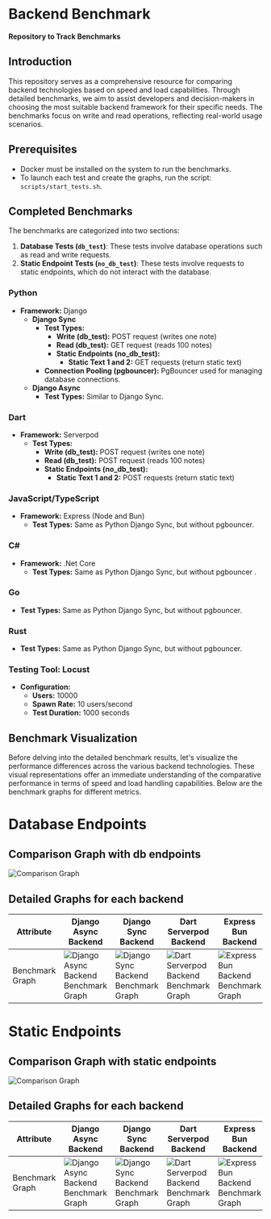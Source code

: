 # Backend Benchmark

**Repository to Track Benchmarks**

## Introduction

This repository serves as a comprehensive resource for comparing backend technologies based on speed and load capabilities. Through detailed benchmarks, we aim to assist developers and decision-makers in choosing the most suitable backend framework for their specific needs. The benchmarks focus on write and read operations, reflecting real-world usage scenarios.

## Prerequisites

- Docker must be installed on the system to run the benchmarks.
- To launch each test and create the graphs, run the script: `scripts/start_tests.sh`.


## Completed Benchmarks

The benchmarks are categorized into two sections:

1. **Database Tests (`db_test`)**: These tests involve database operations such as read and write requests.
2. **Static Endpoint Tests (`no_db_test`)**: These tests involve requests to static endpoints, which do not interact with the database.

### Python

- **Framework:** Django
  - **Django Sync**
    - **Test Types:**
      - **Write (db_test):** POST request (writes one note)
      - **Read (db_test):** GET request (reads 100 notes)
      - **Static Endpoints (no_db_test):**
        - **Static Text 1 and 2:** GET requests (return static text)
    - **Connection Pooling (pgbouncer):** PgBouncer used for managing database connections.
  - **Django Async**
    - **Test Types:** Similar to Django Sync.

### Dart

- **Framework:** Serverpod
  - **Test Types:**
    - **Write (db_test):** POST request (writes one note)
    - **Read (db_test):** POST request (reads 100 notes)
    - **Static Endpoints (no_db_test):**
      - **Static Text 1 and 2:** POST requests (return static text)

### JavaScript/TypeScript

- **Framework:** Express (Node and Bun)
  - **Test Types:** Same as Python Django Sync, but without pgbouncer.

### C#

- **Framework:** .Net Core
  - **Test Types:** Same as Python Django Sync, but without pgbouncer .

### Go
  - **Test Types:** Same as Python Django Sync, but without pgbouncer.

### Rust 
  - **Test Types:** Same as Python Django Sync, but without pgbouncer.
### Testing Tool: Locust

- **Configuration:**
  - **Users:** 10000
  - **Spawn Rate:** 10 users/second
  - **Test Duration:** 1000 seconds



## Benchmark Visualization

Before delving into the detailed benchmark results, let's visualize the performance differences across the various backend technologies. These visual representations offer an immediate understanding of the comparative performance in terms of speed and load handling capabilities. Below are the benchmark graphs for different metrics.


# Database Endpoints

## Comparison Graph with db endpoints

![Comparison Graph](comparison_graph_db_test.png?v=1707586805)

## Detailed Graphs for each backend

| Attribute       | Django Async Backend                                                                                                | Django Sync Backend                                                                                               | Dart Serverpod Backend                                                                                            | Express Bun Backend                                                                                                   | Express Node Backend                                                                                                    | C# .NET Backend                                                                                            | Go Mux Backend                                                                                           |
| --------------- | ------------------------------------------------------------------------------------------------------------------- | ----------------------------------------------------------------------------------------------------------------- | ----------------------------------------------------------------------------------------------------------------- | --------------------------------------------------------------------------------------------------------------------- | ----------------------------------------------------------------------------------------------------------------------- | ---------------------------------------------------------------------------------------------------------- | -------------------------------------------------------------------------------------------------------- |
| Benchmark Graph | ![Django Async Backend Benchmark Graph](/backends/python/django-async/tests/results/db_test/graph.png?v=1707586805) | ![Django Sync Backend Benchmark Graph](/backends/python/django-sync/tests/results/db_test/graph.png?v=1707586805) | ![Dart Serverpod Backend Benchmark Graph](/backends/dart/server-pod/tests/results/db_test/graph.png?v=1707586805) | ![Express Bun Backend Benchmark Graph](/backends/javascript/express-bun/tests/results/db_test/graph.png?v=1707586805) | ![Express Node Backend Benchmark Graph](/backends/javascript/express-node/tests/results/db_test/graph.png?v=1707586805) | ![C# .NET Backend Benchmark Graph](/backends/c_sharp/dot-net/tests/results/db_test/graph.png?v=1707586805) | ![Go Mux Backend Benchmark Graph](/backends/go/mux/tests/results/db_test/graph.png?v=1707586805)          |

# Static Endpoints

## Comparison Graph with static endpoints

![Comparison Graph](comparison_graph_no_db_test.png?v=1707586805)

## Detailed Graphs for each backend

| Attribute       | Django Async Backend                                                                                                   | Django Sync Backend                                                                                                  | Dart Serverpod Backend                                                                                               | Express Bun Backend                                                                                                      | Express Node Backend                                                                                                       | C# .NET Backend                                                                                               | Go Mux Backend                                                                                              |
| --------------- | ---------------------------------------------------------------------------------------------------------------------- | -------------------------------------------------------------------------------------------------------------------- | -------------------------------------------------------------------------------------------------------------------- | ------------------------------------------------------------------------------------------------------------------------ | -------------------------------------------------------------------------------------------------------------------------- | ------------------------------------------------------------------------------------------------------------- | ----------------------------------------------------------------------------------------------------------- |
| Benchmark Graph | ![Django Async Backend Benchmark Graph](/backends/python/django-async/tests/results/no_db_test/graph.png?v=1707586805) | ![Django Sync Backend Benchmark Graph](/backends/python/django-sync/tests/results/no_db_test/graph.png?v=1707586805) | ![Dart Serverpod Backend Benchmark Graph](/backends/dart/server-pod/tests/results/no_db_test/graph.png?v=1707586805) | ![Express Bun Backend Benchmark Graph](/backends/javascript/express-bun/tests/results/no_db_test/graph.png?v=1707586805) | ![Express Node Backend Benchmark Graph](/backends/javascript/express-node/tests/results/no_db_test/graph.png?v=1707586805) | ![C# .NET Backend Benchmark Graph](/backends/c_sharp/dot-net/tests/results/no_db_test/graph.png?v=1707586805) | ![Go Mux Backend Benchmark Graph](/backends/go/mux/tests/results/no_db_test/graph.png?v=1707586805)       |


